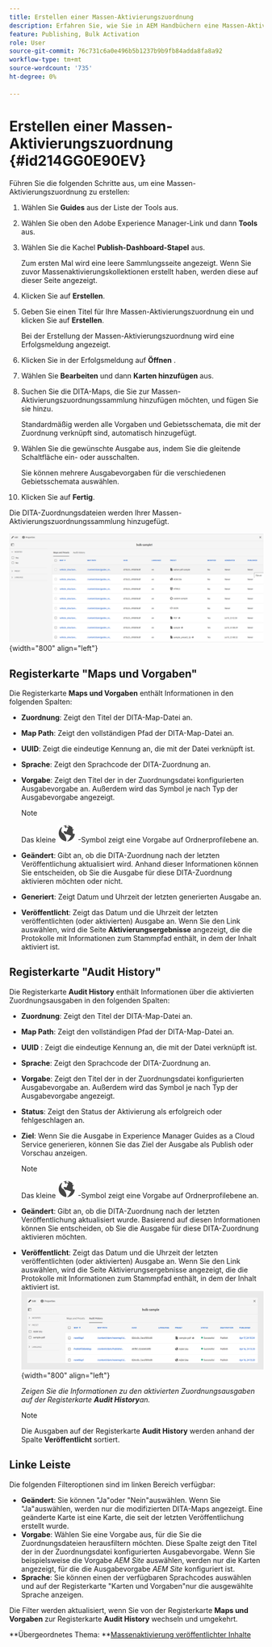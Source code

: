 ```yaml
---
title: Erstellen einer Massen-Aktivierungszuordnung
description: Erfahren Sie, wie Sie in AEM Handbüchern eine Massen-Aktivierungszuordnung erstellen.
feature: Publishing, Bulk Activation
role: User
source-git-commit: 76c731c6a0e496b5b1237b9b9fb84adda8fa8a92
workflow-type: tm+mt
source-wordcount: '735'
ht-degree: 0%

---
```


# Erstellen einer Massen-Aktivierungszuordnung {#id214GG0E90EV}

Führen Sie die folgenden Schritte aus, um eine Massen-Aktivierungszuordnung zu erstellen:

1. Wählen Sie **Guides** aus der Liste der Tools aus.

1. Wählen Sie oben den Adobe Experience Manager-Link und dann **Tools** aus.

1. Wählen Sie die Kachel **Publish-Dashboard-Stapel** aus.

   Zum ersten Mal wird eine leere Sammlungsseite angezeigt. Wenn Sie zuvor Massenaktivierungskollektionen erstellt haben, werden diese auf dieser Seite angezeigt.

1. Klicken Sie auf **Erstellen**.

1. Geben Sie einen Titel für Ihre Massen-Aktivierungszuordnung ein und klicken Sie auf **Erstellen**.

   Bei der Erstellung der Massen-Aktivierungszuordnung wird eine Erfolgsmeldung angezeigt.

1. Klicken Sie in der Erfolgsmeldung auf **Öffnen** .

1. Wählen Sie **Bearbeiten** und dann **Karten hinzufügen** aus.

1. Suchen Sie die DITA-Maps, die Sie zur Massen-Aktivierungszuordnungssammlung hinzufügen möchten, und fügen Sie sie hinzu.

   Standardmäßig werden alle Vorgaben und Gebietsschemata, die mit der Zuordnung verknüpft sind, automatisch hinzugefügt.

1. Wählen Sie die gewünschte Ausgabe aus, indem Sie die gleitende Schaltfläche ein- oder ausschalten.

   Sie können mehrere Ausgabevorgaben für die verschiedenen Gebietsschemata auswählen.

1. Klicken Sie auf **Fertig**.

Die DITA-Zuordnungsdateien werden Ihrer Massen-Aktivierungszuordnungssammlung hinzugefügt.

![ erstellte Massenaktivierungssammlung](images/bulk-activation-collection-created.png){width="800" align="left"}

## Registerkarte &quot;Maps und Vorgaben&quot;

Die Registerkarte **Maps und Vorgaben** enthält Informationen in den folgenden Spalten:

- **Zuordnung**: Zeigt den Titel der DITA-Map-Datei an.
- **Map Path**: Zeigt den vollständigen Pfad der DITA-Map-Datei an.

- **UUID**: Zeigt die eindeutige Kennung an, die mit der Datei verknüpft ist.

- **Sprache**: Zeigt den Sprachcode der DITA-Zuordnung an.
- **Vorgabe**: Zeigt den Titel der in der Zuordnungsdatei konfigurierten Ausgabevorgabe an. Außerdem wird das Symbol je nach Typ der Ausgabevorgabe angezeigt.

  >[!NOTE]
  >
  > Das kleine ![](images/global-preset-icon.svg) -Symbol zeigt eine Vorgabe auf Ordnerprofilebene an.

- **Geändert**: Gibt an, ob die DITA-Zuordnung nach der letzten Veröffentlichung aktualisiert wird. Anhand dieser Informationen können Sie entscheiden, ob Sie die Ausgabe für diese DITA-Zuordnung aktivieren möchten oder nicht.
- **Generiert**: Zeigt Datum und Uhrzeit der letzten generierten Ausgabe an.
- **Veröffentlicht**: Zeigt das Datum und die Uhrzeit der letzten veröffentlichten (oder aktivierten) Ausgabe an. Wenn Sie den Link auswählen, wird die Seite **Aktivierungsergebnisse** angezeigt, die die Protokolle mit Informationen zum Stammpfad enthält, in dem der Inhalt aktiviert ist.

## Registerkarte &quot;Audit History&quot;

Die Registerkarte **Audit History** enthält Informationen über die aktivierten Zuordnungsausgaben in den folgenden Spalten:
- **Zuordnung**: Zeigt den Titel der DITA-Map-Datei an.
- **Map Path**: Zeigt den vollständigen Pfad der DITA-Map-Datei an.
- **UUID** : Zeigt die eindeutige Kennung an, die mit der Datei verknüpft ist.
- **Sprache**: Zeigt den Sprachcode der DITA-Zuordnung an.
- **Vorgabe**: Zeigt den Titel der in der Zuordnungsdatei konfigurierten Ausgabevorgabe an. Außerdem wird das Symbol je nach Typ der Ausgabevorgabe angezeigt.
- **Status**: Zeigt den Status der Aktivierung als erfolgreich oder fehlgeschlagen an.
- **Ziel**: Wenn Sie die Ausgabe in Experience Manager Guides as a Cloud Service generieren, können Sie das Ziel der Ausgabe als Publish oder Vorschau anzeigen.

  >[!NOTE]
  >
  > Das kleine ![](images/global-preset-icon.svg) -Symbol zeigt eine Vorgabe auf Ordnerprofilebene an.

- **Geändert**: Gibt an, ob die DITA-Zuordnung nach der letzten Veröffentlichung aktualisiert wurde. Basierend auf diesen Informationen können Sie entscheiden, ob Sie die Ausgabe für diese DITA-Zuordnung aktivieren möchten.
- **Veröffentlicht**: Zeigt das Datum und die Uhrzeit der letzten veröffentlichten (oder aktivierten) Ausgabe an. Wenn Sie den Link auswählen, wird die Seite Aktivierungsergebnisse angezeigt, die die Protokolle mit Informationen zum Stammpfad enthält, in dem der Inhalt aktiviert ist.
  ![ erstellte Registerkarte für den Verlauf der Massenaktivierung-Erfassung ](images/bulk-collection-audit-history.png){width="800" align="left"}

  *Zeigen Sie die Informationen zu den aktivierten Zuordnungsausgaben auf der Registerkarte **Audit History**an.*


  >[!NOTE]
  >
  > Die Ausgaben auf der Registerkarte **Audit History** werden anhand der Spalte **Veröffentlicht** sortiert.



## Linke Leiste

Die folgenden Filteroptionen sind im linken Bereich verfügbar:

- **Geändert**: Sie können &quot;Ja&quot;oder &quot;Nein&quot;auswählen. Wenn Sie &quot;Ja&quot;auswählen, werden nur die modifizierten DITA-Maps angezeigt. Eine geänderte Karte ist eine Karte, die seit der letzten Veröffentlichung erstellt wurde.
- **Vorgabe**: Wählen Sie eine Vorgabe aus, für die Sie die Zuordnungsdateien herausfiltern möchten. Diese Spalte zeigt den Titel der in der Zuordnungsdatei konfigurierten Ausgabevorgabe. Wenn Sie beispielsweise die Vorgabe *AEM Site* auswählen, werden nur die Karten angezeigt, für die die Ausgabevorgabe *AEM Site* konfiguriert ist.
- **Sprache**: Sie können einen der verfügbaren Sprachcodes auswählen und auf der Registerkarte &quot;Karten und Vorgaben&quot;nur die ausgewählte Sprache anzeigen.

Die Filter werden aktualisiert, wenn Sie von der Registerkarte **Maps und Vorgaben** zur Registerkarte **Audit History** wechseln und umgekehrt.

**Übergeordnetes Thema: **[Massenaktivierung veröffentlichter Inhalte](conf-bulk-activation.md)
